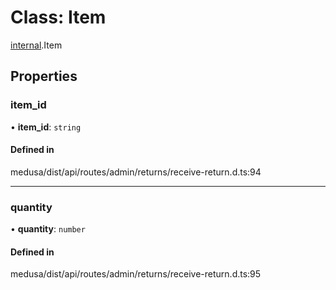# Class: Item

[internal](../modules/internal-21.md).Item

## Properties

### item\_id

• **item\_id**: `string`

#### Defined in

medusa/dist/api/routes/admin/returns/receive-return.d.ts:94

___

### quantity

• **quantity**: `number`

#### Defined in

medusa/dist/api/routes/admin/returns/receive-return.d.ts:95

